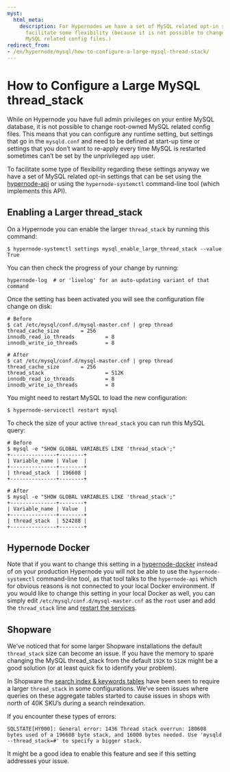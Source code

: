 ```yaml
---
myst:
  html_meta:
    description: For Hypernodes we have a set of MySQL related opt-in settings to
      facilitate some flexibility (because it is not possible to change root-owned
      MySQL related config files.)
redirect_from:
- /en/hypernode/mysql/how-to-configure-a-large-mysql-thread-stack/
---
```


<!-- source: https://support.hypernode.com/en/hypernode/mysql/how-to-configure-a-large-mysql-thread-stack/ -->

# How to Configure a Large MySQL thread_stack

While on Hypernode you have full admin privileges on your entire MySQL database, it is not possible to change root-owned MySQL related config files. This means that you can configure any runtime setting, but settings that go in the `mysqld.conf` and need to be defined at start-up time or settings that you don’t want to re-apply every time MySQL is restarted sometimes can’t be set by the unprivileged `app` user.

To facilitate some type of flexibility regarding these settings anyway we have a set of MySQL related opt-in settings that can be set using the [hypernode-api](https://community.hypernode.io/#/Documentation/hypernode-api/settings/README) or using the `hypernode-systemctl` command-line tool (which implements this API).

## Enabling a Larger thread_stack

On a Hypernode you can enable the larger `thread_stack` by running this command:

```nginx
$ hypernode-systemctl settings mysql_enable_large_thread_stack --value True
```

You can then check the progress of your change by running:

```nginx
hypernode-log  # or 'livelog' for an auto-updating variant of that command
```

Once the setting has been activated you will see the configuration file change on disk:

```nginx
# Before
$ cat /etc/mysql/conf.d/mysql-master.cnf | grep thread
thread_cache_size       = 256
innodb_read_io_threads          = 8
innodb_write_io_threads         = 8

# After
$ cat /etc/mysql/conf.d/mysql-master.cnf | grep thread
thread_cache_size       = 256
thread_stack                    = 512K
innodb_read_io_threads          = 8
innodb_write_io_threads         = 8
```

You might need to restart MySQL to load the new configuration:

```nginx
$ hypernode-servicectl restart mysql
```

To check the size of your active `thread_stack` you can run this MySQL query:

```nginx
# Before
$ mysql -e "SHOW GLOBAL VARIABLES LIKE 'thread_stack';"
+---------------+--------+
| Variable_name | Value  |
+---------------+--------+
| thread_stack  | 196608 |
+---------------+--------+

# After
$ mysql -e "SHOW GLOBAL VARIABLES LIKE 'thread_stack';"
+---------------+--------+
| Variable_name | Value  |
+---------------+--------+
| thread_stack  | 524288 |
+---------------+--------+
```

## Hypernode Docker

Note that if you want to change this setting in a [hypernode-docker](https://github.com/byteinternet/hypernode-docker) instead of on your production Hypernode you will not be able to use the `hypernode-systemctl` command-line tool, as that tool talks to the `hypernode-api` which for obvious reasons is not connected to your local Docker environment. If you would like to change this setting in your local Docker as well, you can simply edit `/etc/mysql/conf.d/mysql-master.cnf` as the `root` user and add the `thread_stack` line and [restart the services](https://github.com/byteinternet/hypernode-docker#restarting-services).

## Shopware

We’ve noticed that for some larger Shopware installations the default `thread_stack` size can become an issue. If you have the memory to spare changing the MySQL thread_stack from the default `192K` to `512K` might be a good solution (or at least quick fix to identify your problem).

In Shopware the [search index & keywords tables](https://developers.shopware.com/developers-guide/shopware-5-performance-for-devs/) have been seen to require a larger `thread_stack` in some configurations. We’ve seen issues where queries on these aggregate tables started to cause issues in shops with north of 40K SKU’s during a search reindexation.

If you encounter these types of errors:

```nginx
SQLSTATE[HY000]: General error: 1436 Thread stack overrun: 180608 bytes used of a 196608 byte stack, and 16000 bytes needed. Use 'mysqld --thread_stack=#' to specify a bigger stack.
```

It might be a good idea to enable this feature and see if this setting addresses your issue.
